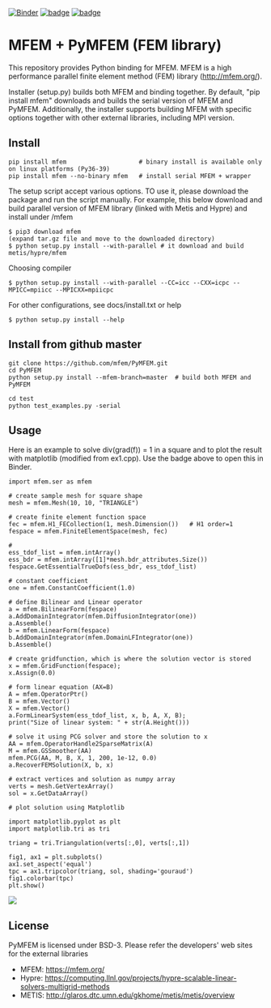[![Binder](https://mybinder.org/badge_logo.svg)](https://mybinder.org/v2/gh/mfem/PyMFEM/HEAD?labpath=examples%2Fjupyter)
[![badge](examples/jupyter/ex1.svg)](https://mybinder.org/v2/gh/mfem/PyMFEM/HEAD?labpath=examples%2Fjupyter%2Fex1.ipynb)
[![badge](examples/jupyter/ex9.svg)](https://mybinder.org/v2/gh/mfem/PyMFEM/HEAD?labpath=examples%2Fjupyter%2Fex9.ipynb)

#  MFEM + PyMFEM (FEM library)

This repository provides Python binding for MFEM. MFEM is a high performance parallel finite element method (FEM) library (http://mfem.org/). 

Installer (setup.py) builds both MFEM and binding together. 
By default, "pip install mfem" downloads and builds the serial version of MFEM and PyMFEM.
Additionally, the installer supports building MFEM with specific options together with other external libraries, including MPI version.

## Install
```
pip install mfem                    # binary install is available only on linux platforms (Py36-39) 
pip install mfem --no-binary mfem   # install serial MFEM + wrapper
```
The setup script accept various options. TO use it, please download
the package and run the script manually. For example, this below download
and build parallel version of MFEM library (linked with Metis and Hypre)
and install under <prefix>/mfem
```
$ pip3 download mfem
(expand tar.gz file and move to the downloaded directory)
$ python setup.py install --with-parallel # it download and build metis/hypre/mfem
```
Choosing compiler
```
$ python setup.py install --with-parallel --CC=icc --CXX=icpc --MPICC=mpiicc --MPICXX=mpiicpc
```
For other configurations, see docs/install.txt or help
```
$ python setup.py install --help
```
## Install from github master
```
git clone https://github.com/mfem/PyMFEM.git
cd PyMFEM
python setup.py install --mfem-branch=master  # build both MFEM and PyMFEM
  
cd test
python test_examples.py -serial
```  
## Usage
Here is an example to solve div(grad(f)) = 1 in a square and to plot the result
with matplotlib (modified from ex1.cpp). Use the badge above to open this in Binder.
```
import mfem.ser as mfem

# create sample mesh for square shape
mesh = mfem.Mesh(10, 10, "TRIANGLE")

# create finite element function space
fec = mfem.H1_FECollection(1, mesh.Dimension())   # H1 order=1
fespace = mfem.FiniteElementSpace(mesh, fec)      

# 
ess_tdof_list = mfem.intArray()
ess_bdr = mfem.intArray([1]*mesh.bdr_attributes.Size())
fespace.GetEssentialTrueDofs(ess_bdr, ess_tdof_list)

# constant coefficient 
one = mfem.ConstantCoefficient(1.0)

# define Bilinear and Linear operator
a = mfem.BilinearForm(fespace)
a.AddDomainIntegrator(mfem.DiffusionIntegrator(one))
a.Assemble()
b = mfem.LinearForm(fespace)
b.AddDomainIntegrator(mfem.DomainLFIntegrator(one))
b.Assemble()

# create gridfunction, which is where the solution vector is stored
x = mfem.GridFunction(fespace);
x.Assign(0.0)

# form linear equation (AX=B)
A = mfem.OperatorPtr()
B = mfem.Vector()
X = mfem.Vector()
a.FormLinearSystem(ess_tdof_list, x, b, A, X, B);
print("Size of linear system: " + str(A.Height()))

# solve it using PCG solver and store the solution to x
AA = mfem.OperatorHandle2SparseMatrix(A)
M = mfem.GSSmoother(AA)
mfem.PCG(AA, M, B, X, 1, 200, 1e-12, 0.0)
a.RecoverFEMSolution(X, b, x)

# extract vertices and solution as numpy array
verts = mesh.GetVertexArray()
sol = x.GetDataArray()

# plot solution using Matplotlib

import matplotlib.pyplot as plt
import matplotlib.tri as tri

triang = tri.Triangulation(verts[:,0], verts[:,1])

fig1, ax1 = plt.subplots()
ax1.set_aspect('equal')
tpc = ax1.tripcolor(triang, sol, shading='gouraud')
fig1.colorbar(tpc)
plt.show()
```
![](https://raw.githubusercontent.com/mfem/PyMFEM/pip_install_dev/docs/example_image.png)


## License
PyMFEM is licensed under BSD-3.
Please refer the developers' web sites for the external libraries
* MFEM: https://mfem.org/
* Hypre: https://computing.llnl.gov/projects/hypre-scalable-linear-solvers-multigrid-methods
* METIS: http://glaros.dtc.umn.edu/gkhome/metis/metis/overview
